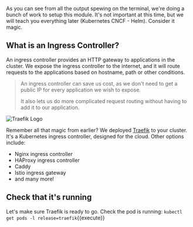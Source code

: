 As you can see from all the output spewing on the terminal, we're doing a bunch of work to setup this module. It's not important at this time, but we will teach you everything later (Kubernetes CNCF - Helm). Consider it magic.

## What is an Ingress Controller?

An ingress controller provides an HTTP gateway to applications in the cluster. We expose the ingress controller to the internet, and it will route requests to the applications based on hostname, path or other conditions.

> An ingress controller can save us cost, as we don't need to get a public IP for every application we wish to expose.
>
> It also lets us do more complicated request routing without having to add it to our application.

![Traefik Logo](/sylus/courses/kubernetes-fundamentals-2/module-5/assets/traefik.png)

Remember all that magic from earlier? We deployed [Traefik](https://traefik.io) to your cluster. It's a Kubernetes ingress controller, designed for the cloud. Other options include:

- Nginx ingress controller
- HAProxy ingress controller
- Caddy
- Istio ingress gateway
- and many more!

## Check that it's running

Let's make sure Traefik is ready to go. Check the pod is running: `kubectl get pods -l release=traefik`{{execute}}

